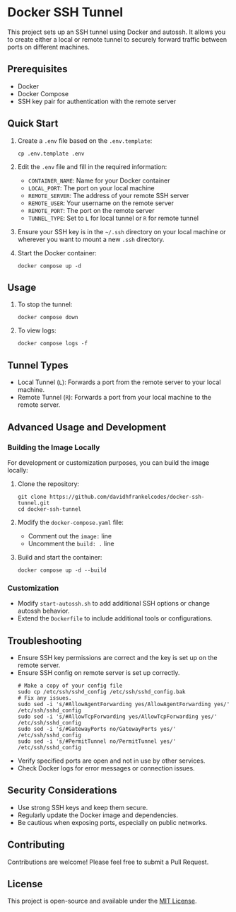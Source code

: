 # Docker SSH Tunnel

This project sets up an SSH tunnel using Docker and autossh. It allows you to create either a local or remote tunnel to securely forward traffic between ports on different machines.

## Prerequisites

- Docker
- Docker Compose
- SSH key pair for authentication with the remote server

## Quick Start

1. Create a `.env` file based on the `.env.template`:
   ```
   cp .env.template .env
   ```

2. Edit the `.env` file and fill in the required information:
   - `CONTAINER_NAME`: Name for your Docker container
   - `LOCAL_PORT`: The port on your local machine
   - `REMOTE_SERVER`: The address of your remote SSH server
   - `REMOTE_USER`: Your username on the remote server
   - `REMOTE_PORT`: The port on the remote server
   - `TUNNEL_TYPE`: Set to `L` for local tunnel or `R` for remote tunnel

3. Ensure your SSH key is in the `~/.ssh` directory on your local machine or wherever you want to mount a new `.ssh` directory.

4. Start the Docker container:
   ```
   docker compose up -d
   ```

## Usage

1. To stop the tunnel:
   ```
   docker compose down
   ```

2. To view logs:
   ```
   docker compose logs -f
   ```

## Tunnel Types

- Local Tunnel (`L`): Forwards a port from the remote server to your local machine.
- Remote Tunnel (`R`): Forwards a port from your local machine to the remote server.

## Advanced Usage and Development

### Building the Image Locally

For development or customization purposes, you can build the image locally:

1. Clone the repository:
   ```
   git clone https://github.com/davidhfrankelcodes/docker-ssh-tunnel.git
   cd docker-ssh-tunnel
   ```

2. Modify the `docker-compose.yaml` file:
   - Comment out the `image:` line
   - Uncomment the `build: .` line

3. Build and start the container:
   ```
   docker compose up -d --build
   ```

### Customization

- Modify `start-autossh.sh` to add additional SSH options or change autossh behavior.
- Extend the `Dockerfile` to include additional tools or configurations.

## Troubleshooting

- Ensure SSH key permissions are correct and the key is set up on the remote server.
- Ensure SSH config on remote server is set up correctly.
  ```shell
  # Make a copy of your config file
  sudo cp /etc/ssh/sshd_config /etc/ssh/sshd_config.bak
  # Fix any issues.
  sudo sed -i 's/#AllowAgentForwarding yes/AllowAgentForwarding yes/' /etc/ssh/sshd_config
  sudo sed -i 's/#AllowTcpForwarding yes/AllowTcpForwarding yes/' /etc/ssh/sshd_config
  sudo sed -i 's/#GatewayPorts no/GatewayPorts yes/' /etc/ssh/sshd_config
  sudo sed -i 's/#PermitTunnel no/PermitTunnel yes/' /etc/ssh/sshd_config
  ```
- Verify specified ports are open and not in use by other services.
- Check Docker logs for error messages or connection issues.

## Security Considerations

- Use strong SSH keys and keep them secure.
- Regularly update the Docker image and dependencies.
- Be cautious when exposing ports, especially on public networks.

## Contributing

Contributions are welcome! Please feel free to submit a Pull Request.

## License

This project is open-source and available under the [MIT License](LICENSE.md).
